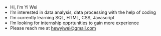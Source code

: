 -  Hi, I’m Yi Wei
-  I’m interested in data analysis, data processing with the help of coding
-  I’m currently learning SQL, HTML, CSS, Javascript
-  I’m looking for internship opprtunities to gain more experience
-  Please reach me at hewyiwei@gmail.com

<!---
hewyiwei/hewyiwei is a ✨ special ✨ repository because its `README.md` (this file) appears on your GitHub profile.
You can click the Preview link to take a look at your changes.
--->
